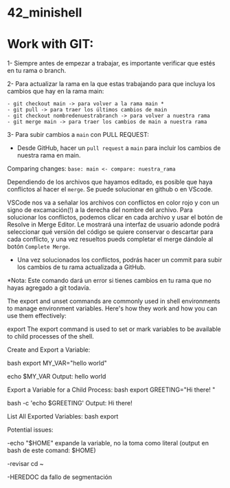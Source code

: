 # 42_minishell

# Work with GIT:
1- Siempre antes de empezar a trabajar, es importante verificar que estés en tu rama o branch.

2- Para actualizar la rama en la que estas trabajando para que incluya los cambios que hay en la rama main:

```
- git checkout main -> para volver a la rama main *
- git pull -> para traer los últimos cambios de main
- git checkout nombredenuestrabranch -> para volver a nuestra rama
- git merge main -> para traer los cambios de main a nuestra rama
```

3- Para subir cambios a `main` con PULL REQUEST:

- Desde GitHub, hacer un `pull request` a `main` para incluir los cambios de nuestra rama en main.

Comparing changes: `base: main <- compare: nuestra_rama`

Dependiendo de los archivos que hayamos editado, es posible que haya conflictos al hacer el `merge`. Se puede solucionar en github o en VScode.

VSCode nos va a señalar los archivos con conflictos en color rojo y con un signo de excamación(!) a la derecha del nombre del archivo. Para solucionar los conflictos, podemos clicar en cada archivo y usar el botón de Resolve in Merge Editor. Le mostrará una interfaz de usuario adonde podrá seleccionar qué versión del código se quiere conservar o descartar para cada conflicto, y una vez resueltos pueds completar el merge dándole al botón `Complete Merge`.

- Una vez solucionados los conflictos, podrás hacer un commit para subir los cambios de tu rama actualizada a GitHub.

*Nota: Este comando dará un error si tienes cambios en tu rama que no hayas agregado a git todavía.





The export and unset commands are commonly used in shell environments to manage environment variables. Here's how they work and how you can use them effectively:

export
The export command is used to set or mark variables to be available to child processes of the shell.

Create and Export a Variable:

bash
export MY_VAR="hello world"

echo $MY_VAR
Output:
hello world

Export a Variable for a Child Process:
bash
export GREETING="Hi there! "

bash -c 'echo $GREETING'
Output:
Hi there!

List All Exported Variables:
bash
export

Potential issues:


-echo "\$HOME" expande la variable, no la toma como literal (output en bash de este comand: $HOME)

-revisar cd  ~

-HEREDOC da fallo de segmentación


